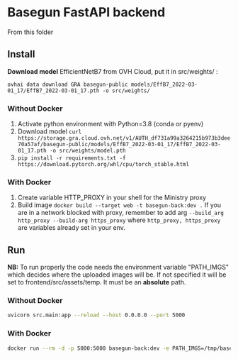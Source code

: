 # Basegun FastAPI backend

From this folder

## Install

**Download model** EfficientNetB7 from OVH Cloud, put it in src/weights/ :
```
ovhai data download GRA basegun-public models/EffB7_2022-03-01_17/EffB7_2022-03-01_17.pth -o src/weights/
```

### Without Docker
1. Activate python environment with Python=3.8 (conda or pyenv)
2. Download model `curl https://storage.gra.cloud.ovh.net/v1/AUTH_df731a99a3264215b973b3dee70a57af/basegun-public/models/EffB7_2022-03-01_17/EffB7_2022-03-01_17.pth -o src/weights/model.pth`
3. `pip install -r requirements.txt -f https://download.pytorch.org/whl/cpu/torch_stable.html`

### With Docker
1. Create variable HTTP_PROXY in your shell for the Ministry proxy
2. Build image `docker build --target web -t basegun-back:dev .`
If you are in a network blocked with proxy, remember to add arg `--build_arg http_proxy --build-arg https_proxy` where `http_proxy, https_proxy` are variables already set in your env.


## Run

**NB:** To run properly the code needs the environment variable "PATH_IMGS" which decides where the uploaded images will be.
If not specified it will be set to frontend/src/assets/temp.
It must be an **absolute** path.

### Without Docker
```bash
uvicorn src.main:app --reload --host 0.0.0.0 --port 5000
```

### With Docker
```bash
docker run --rm -d -p 5000:5000 basegun-back:dev -e PATH_IMGS=/tmp/basegun/
```


